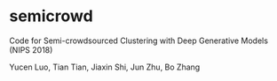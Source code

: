 # semicrowd
Code for Semi-crowdsourced Clustering with Deep Generative Models (NIPS 2018)

Yucen Luo, Tian Tian, Jiaxin Shi, Jun Zhu, Bo Zhang
